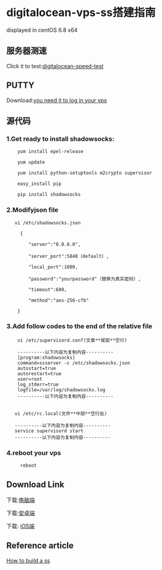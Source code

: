 # digitalocean-vps-ss搭建指南
displayed in centOS 6.8 x64

## 服务器测速
   Click it to test:[digitalocean-speed-test](http://speedtest-tor1.digitalocean.com/)





## PUTTY
   Download:[you need it to log in your vps](https://github.com/larryli/putty)





## 源代码

### 1.Get ready to install shadowsocks: 

        yum install epel-release

        yum update

        yum install python-setuptools m2crypto supervisor

        easy_install pip

        pip install shadowsocks


### 2.Modifyjson file
       vi /etc/shadowsocks.json
      
         {

            "server":"0.0.0.0",

            "server_port":5848（default）,

            "local_port":1080,

            "password":"yourpassword"（替换为真实密码）,

            "timeout":600,

            "method":"aes-256-cfb"

        }

### 3.Add follow codes to the end of the relative file
        vi /etc/supervisord.conf(文章**尾部**空行)
        
        ----------以下内容为复制内容----------
        [program:shadowsocks]
        command=ssserver -c /etc/shadowsocks.json
        autostart=true
        autorestart=true
        user=root
        log_stderr=true
        logfile=/var/log/shadowsocks.log
        ----------以下内容为复制内容----------


       vi /etc/rc.local(文件**中部**空行处)
       
       ----------以下内容为复制内容----------       
       service supervisord start
       ----------以下内容为复制内容----------        


### 4.reboot your vps
         reboot



## Download Link
   下载:[电脑端](https://sourceforge.net/projects/shadowsocksgui/files/dist/)


   下载:[安卓端](https://play.google.com/store/apps/details?id=com.github.shadowsocks)


   下载: [iOS端](https://itunes.apple.com/cn/app/shadowrocket-for-shadowsocks/id932747118)

## Reference article
   [How to build a ss](http://shadowsocks.blogspot.jp/2015/01/shadowsocks.html)
